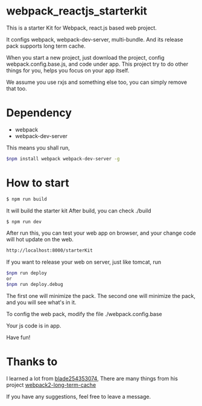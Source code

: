 # webpack_reactjs_starterkit

This is a starter Kit for Webpack, react.js based web project.


It configs webpack, webpack-dev-server, multi-bundle.
And its release pack supports long term cache.


When you start a new project, just download the project, config webpack.config.base.js, and code under app.
This project try to do other things for you, helps you focus on your app itself.

We assume you use rxjs and something else too, you can simply remove that too.

# Dependency

* webpack
* webpack-dev-server

This means you shall run,
```bash
$npm install webpack webpack-dev-server -g
```

# How to start

```bash
$ npm run build
```

It will build the starter kit
After build, you can check ./build

```bash
$ npm run dev
```
After run this, you can test your web app on browser, and your change code will hot update on the web.

```bash
http://localhost:8000/starterKit
```
If you want to release your web on server, just like tomcat, run

```bash
$npm run deploy
or
$npm run deploy.debug 
```
The first one will minimize the pack.
The second one will minimize the pack, and you will see what's in it.

To config the web pack, modify the file ./webpack.config.base

Your js code is in app.

Have fun!

# Thanks to
I learned a lot from [blade254353074](https://github.com/blade254353074), 
There are many things from his project [webpack2-long-term-cache](https://github.com/blade254353074/webpack2-long-term-cache)

If you have any suggestions, feel free to leave a message.

